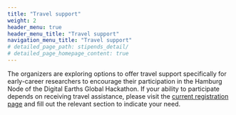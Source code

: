 ```yaml
---
title: "Travel support"
weight: 2
header_menu: true
header_menu_title: "Travel support"
navigation_menu_title: "Travel support"
# detailed_page_path: stipends_detail/
# detailed_page_homepage_content: true
---
```



The organizers are exploring options to offer travel support specifically for early-career researchers to encourage their participation in the Hamburg Node of the Digital Earths Global Hackathon. If your ability to participate depends on receiving travel assistance, please visit the [current registration page]([#](https://events.mpimet.mpg.de/event/86/)) and fill out the relevant section to indicate your need.
